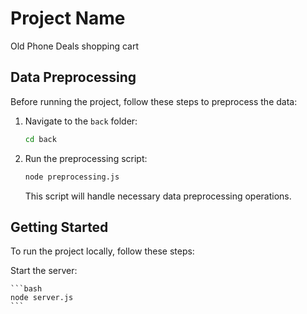 # Project Name

Old Phone Deals shopping cart

## Data Preprocessing

Before running the project, follow these steps to preprocess the data:

1. Navigate to the `back` folder:

   ```bash
   cd back
   ```

2. Run the preprocessing script:

   ```bash
   node preprocessing.js
   ```

   This script will handle necessary data preprocessing operations.

## Getting Started

To run the project locally, follow these steps:

Start the server:

    ```bash
    node server.js
    ```
